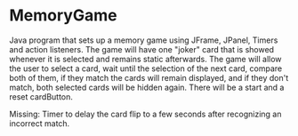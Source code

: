 # MemoryGame
Java program that sets up a memory game using JFrame, JPanel, Timers and action listeners. 
The game will have one "joker" card that is showed whenever it is selected and remains static afterwards. 
The game will allow the user to select a card, wait until the selection of the next card, compare both of them, if they match the cards will remain displayed, and if they don't match, both selected cards will be hidden again. 
There will be a start and a reset cardButton.

Missing: Timer to delay the card flip to a few seconds after recognizing an incorrect match.
